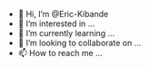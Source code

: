 - 👋 Hi, I’m @Eric-Kibande
- 👀 I’m interested in ...
- 🌱 I’m currently learning ...
- 💞️ I’m looking to collaborate on ...
- 📫 How to reach me ...

<!---
Eric-Gichuru/Eric-Gichuru is a ✨ special ✨ repository because its `README.md` (this file) appears on your GitHub profile.
You can click the Preview link to take a look at your changes.
--->
